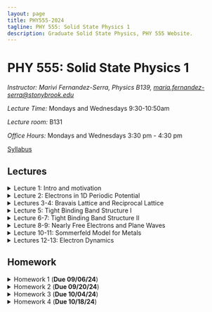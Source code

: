 ```yaml
---
layout: page
title: PHY555-2024
tagline: PHY 555: Solid State Physics 1
description: Graduate Solid State Physics, PHY 555 Website.
---
```


# PHY 555: Solid State Physics 1

*Instructor: Marivi Fernandez-Serra, Physics B139, maria.fernandez-serra@stonybrook.edu*  

*Lecture Time:* Mondays and Wednesdays 9:30-10:50am

*Lecture room:* B131

*Office Hours:* Mondays and Wednesdays 3:30 pm - 4:30 pm

[Syllabus](pages/syllabus.html)

## Lectures

<details>
  <summary>Lecture 1: Intro and motivation</summary>

<ul>
  <li> <a href="./pages/Lectures/L1/Lec1.pdf" target="_blank" rel="noopener noreferrer">Lecture 1 notes</a>  </li>
  <li> Readings: </li>
  <ul>
  <li> <a href="./pages/Lectures/L1/Anderson-MoreIsDifferent.pdf" target="_blank" rel="noopener noreferrer">More is Different, Phil Anderson</a> </li>
  <li> <a href="./pages/Lectures/L1/Vishik-TheJoyOfCondensedMatterPhysics.pdf" target="_blank" rel="noopener noreferrer">The Joy Of Condensed Matter Physics, Inna Vishik</a> </li>
  </ul>
</ul>
</details>

<details>
  <summary>Lecture 2: Electrons in 1D Periodic Potential</summary>

<ul>
  <li> <a href="./pages/Lectures/L2/L2.pdf" target="_blank" rel="noopener noreferrer">Lecture 2 notes</a>  </li>
  <li> Readings: </li>
  <ul>
  <li> Grosso and Parravicini, Chapter I.1 </li>
  </ul>
  <ul>
  <li> Ashcroft and Mermin, Chapter 8 </li>
  </ul>

  
</ul>
</details>

<details>
  <summary>Lectures 3-4: Bravais Lattice and Reciprocal Lattice</summary>

<ul>
  <li> <a href="./pages/Lectures/L3/L3.pdf" target="_blank" rel="noopener noreferrer">Lecture 3 notes</a>  </li>
   <li> <a href="./pages/Lectures/L3/L3-slides.pdf" target="_blank" rel="noopener noreferrer">Lecture 3 slides</a>  </li>
   
    <li> <a href="https://lampz.tugraz.at/~hadley/ss1/bzones/" target="_blank" rel="noopener noreferrer">Brilloin Zones and High Symmetry directions</a>  </li>
  <li> Readings: </li>
  <ul>
  <li> Grosso and Parravicini, Chapter II </li>
  </ul>
  <ul>
  <li> Ashcroft and Mermin, Chapters 4 & 5</li>
  </ul>
  <ul>
  <li> Cohen and Louie, Chapter II </li>
  </ul>


  
</ul>
</details>

<details>
  <summary>Lecture 5: Tight Binding Band Structure I</summary>

<ul>
  <li> <a href="./pages/Lectures/L5/L5.pdf" target="_blank" rel="noopener noreferrer">Lecture 5 notes</a>  </li>
  <li> Readings: </li>
  <ul>
  <li> Grosso and Parravicini, Chapter I.4 </li>
  </ul>
  <ul>
  <li> Ashcroft and Mermin, Chapter 10 </li>
  </ul>
  <ul>
  <li> Ziman, Chapter 3 </li>
  </ul>


  
</ul>
</details>

<details>
  <summary>Lecture 6-7: Tight Binding Band Structure II</summary>

<ul>
  <li> <a href="./pages/Lectures/L6/L6.pdf" target="_blank" rel="noopener noreferrer">Lecture 6 notes</a>  </li>
  
  <li> <a href="./pages/Lectures/L6/L6Slides.pdf" target="_blank" rel="noopener noreferrer">Lecture 6 slides</a>  </li>
  
  <li> <a href="./pages/Lectures/L6/Chadi-Cohen.pdf" target="_blank" rel="noopener noreferrer">Chadi-Cohen Paper</a>  </li>
  
  <li> <a href="https://github.com/rpmuller/TightBinding/blob/master/chadicohen.ipynb" target="_blank" rel="noopener noreferrer">Chadi-Cohen TB program</a>  </li>
  
  <li> Readings: </li>
  <ul>
  <li> Grosso and Parravicini, Chapter I.4 </li>
  </ul>
  <ul>
  <li> Ashcroft and Mermin, Chapter 10 </li>
  </ul>
  <ul>
  <li> Ziman, Chapter 3 </li>
  </ul>
  
</ul>
</details>

<details>
  <summary>Lecture 8-9: Nearly Free Electrons and Plane Waves</summary>

<ul>
  <li> <a href="./pages/Lectures/L8/L8.pdf" target="_blank" rel="noopener noreferrer">Lecture 8-9 notes</a>  </li>
  <li> <a href="./pages/Lectures/L8/Lec8-9-slides.pdf" target="_blank" rel="noopener noreferrer">Lecture 8-9 slides</a>  </li>
  <li> Readings: </li>
  <ul>
  <li> Grosso and Parravicini, Chapter I.5 </li>
  </ul>
  <ul>
  <li> Ashcroft and Mermin, Chapter 9 </li>
  </ul>
  <ul>
  <li> Ziman, Chapter 3 </li>
  </ul>

  
</ul>
</details>

<details>
  <summary>Lecture 10-11: Sommerfeld Model for Metals</summary>

<ul>
  <li> <a href="./pages/Lectures/L10/L10.pdf" target="_blank" rel="noopener noreferrer">Lecture 10-11 notes</a>  </li>
   <li> Readings: </li>
  <ul>
  <li> Grosso and Parravicini, Chapter III </li>
  </ul>
  <ul>
  <li> Ashcroft and Mermin, Chapter 2 </li>
  </ul>

  
</ul>
</details>


<details>
  <summary>Lectures 12-13: Electron Dynamics</summary>

<ul>
  <li> <a href="./pages/Lectures/L12/L12-13.pdf" target="_blank" rel="noopener noreferrer">Lecture 12-13 notes</a>  </li>
   <li> <a href="./pages/Lectures/L12/Drude.pdf" target="_blank" rel="noopener noreferrer">Lecture 12 slides</a>  </li>
   
      <li> Readings: </li>
  <ul>
  <li> Grosso and Parravicini, Chapter I.4 & I.6 </li>
  </ul>
  <ul>
  <li> Ashcroft and Mermin, Chapter I</li>
  </ul>
  <ul>
  <li> Cohen and Louie, Chapter 3.5 & 9.2 </li>
  </ul>


  
</ul>
</details>


## Homework

<details>
  <summary>Homework 1 (<b>Due 09/06/24</b>)</summary>

<ul>
  <li><a href="./pages/HW/HW1.pdf" target="_blank" rel="noopener noreferrer">Homework 1</a> </li>
</ul>
</details>

<details>
  <summary>Homework 2 (<b>Due 09/20/24</b>)</summary>

<ul>
  <li><a href="./pages/HW/HW2.pdf" target="_blank" rel="noopener noreferrer">Homework 2</a> </li>
</ul>
</details>


<details>
  <summary>Homework 3 (<b>Due 10/04/24</b>)</summary>

<ul>
  <li><a href="./pages/HW/HW3.pdf" target="_blank" rel="noopener noreferrer">Homework 3</a> </li>
</ul>
</details>


<details>
  <summary>Homework 4 (<b>Due 10/18/24</b>)</summary>

<ul>
  <li><a href="./pages/HW/HW4.pdf" target="_blank" rel="noopener noreferrer">Homework 3</a> </li>
</ul>
</details>
